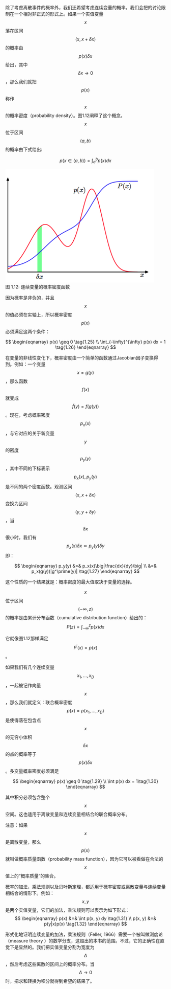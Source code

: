 除了考虑离散事件的概率外，我们还希望考虑连续变量的概率。我们会把的讨论限制在一个相对非正式的形式上。如果一个实值变量$$ x $$落在区间$$ (x, x + \delta x) $$的概率由$$ p(x)\delta x$$给出，其中$$ \delta x \to 0 $$，那么我们就把$$ p(x) $$称作$$ x $$的概率密度（probability density）。图1.12阐释了这个概念。$$ x $$位于区间$$ (a, b) $$的概率由下式给出:    

$$
p(x \in (a, b)) = \int_a^b p(x) dx \tag{1.24}
$$

![图 1-12](images/integration.png)    
图 1.12: 连续变量的概率密度函数

因为概率是非负的，并且$$ x $$的值必须在实轴上，所以概率密度$$ p(x) $$必须满足这两个条件：

$$
\begin{eqnarray}
p(x) \geq 0 \tag{1.25} \\
\int_{-\infty}^{\infty} p(x) dx = 1 \tag{1.26}
\end{eqnarray}
$$  

在变量的非线性变化下，概率密度由一个简单的函数通过Jacobian因子变换得到。例如：一个变量 $$ x = g(y) $$，那么函数$$ f(x) $$ 就变成 $$ \widetilde{f}(y) = f(g(y)) $$。现在，考虑概率密度$$ p_x(x) $$，与它对应的关于新变量$$ y $$的密度$$ p_y(y) $$，其中不同的下标表示$$ p_x(x), p_y(y) $$ 是不同的两个密度函数。观测区间$$ (x, x + \delta x) $$变换为区间$$ (y, y + \delta y) $$，当$$ \delta x $$很小时，我们有$$ p_x(x)\delta x \simeq p_y(y)\delta y $$ 即：    

$$
\begin{eqnarray}
p_y(y) &=& p_x(x)\big|\frac{dx}{dy}\big|  \\
&=& p_x(g(y))|g^\prime(y)| \tag{1.27}
\end{eqnarray}
$$  

这个性质的一个结果就是：概率密度的最大值取决于变量的选择。    

$$ x $$位于区间$$ (-\infty, z) $$的概率是由累计分布函数（cumulative distribution function）给出的：    
$$
P(z) = \int_{-\infty}^z p(x)dx \tag{1.28}
$$

它就像图1.12那样满足$$ P^\prime(x) = p(x) $$。     

如果我们有几个连续变量$$ x_1,...,x_D $$，一起被记作向量$$ x $$，那么我们就定义：联合概率密度$$ p(x) = p(x_1,...,x_D) $$是使得落在包含点$$ x $$的无穷小体积$$ \delta x $$的点的概率等于$$ p(x)\delta x $$。多变量概率密度必须满足    

$$
\begin{eqnarray}
p(x) \geq 0 \tag{1.29} \\
\int p(x) dx = 1\tag{1.30}
\end{eqnarray}
$$  

其中积分必须包含整个$$ x $$空间。这也适用于离散变量和连续变量相结合的联合概率分布。     

注意：如果$$ x $$是离散变量，那么$$ p(x) $$就叫做概率质量函数（probability mass function），因为它可以被看做在合法的$$ x $$值上的“概率质量”的集合。

概率的加法，乘法规则以及贝叶斯定理，都适用于概率密度或离散变量与连续变量相结合的情形下。例如：$$ x,y $$是两个实值变量，它们的加法，乘法规则可以表示为如下形式：    
$$
\begin{eqnarray}
p(x) &=& \int p(x, y) dy \tag{1.31} \\ 
p(x, y) &=& p(y|x)p(x) \tag{1.32}
\end{eqnarray}
$$    

形式化地证明连续变量的加法，乘法规则（Feller, 1966）需要一个被叫做测度论（measure theory ）的数学分支，这超出的本书的范围。不过，它的正确性在直觉下是显然的。我们把实值变量分割为宽度为$$ \Delta $$，然后考虑这些离散的区间上的概率分布。当$$ \Delta \to 0 $$时，把求和转换为积分就得到希望的结果了。
